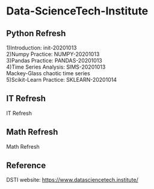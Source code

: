 # Data-ScienceTech-Institute

## Python Refresh
1)Introduction: init-20201013 \
2)Numpy Practice: NUMPY-20201013 \
3)Pandas Practice: PANDAS-20201013 \
4)Time Series Analysis: SIMS-20201013 \
  Mackey-Glass chaotic time series \
5)Scikit-Learn Practice: SKLEARN-20201014

## IT Refresh
IT Refresh 

## Math Refresh
Math Refresh

## Reference
DSTI website: https://www.datasciencetech.institute/
